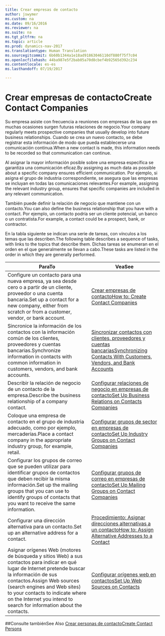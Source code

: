 ```yaml
---
title: Crear empresas de contacto
author: jswymer
ms.custom: na
ms.date: 09/16/2016
ms.reviewer: na
ms.suite: na
ms.tgt_pltfrm: na
ms.topic: article
ms.prod: dynamics-nav-2017
ms.translationtype: Human Translation
ms.sourcegitcommit: 6b60b1344a1e18ad91863046110df880f75f7c04
ms.openlocfilehash: 44ba987e5f2bab05a70d8cbef4b92565d392c234
ms.contentlocale: es-es
ms.lasthandoff: 07/19/2017

---
```

# <a name="create-contact-companies"></a><span data-ttu-id="28b51-102">Crear empresas de contacto</span><span class="sxs-lookup"><span data-stu-id="28b51-102">Create Contact Companies</span></span>
<span data-ttu-id="28b51-103">Su empresa asiste con frecuencia a reuniones con empresas de las que en muchas ocasiones surgen futuras relaciones de negocio.</span><span class="sxs-lookup"><span data-stu-id="28b51-103">Your company regularly meets prospective companies that usually develop into future business relationships.</span></span> <span data-ttu-id="28b51-104">Cuando se crea un nuevo contacto, se debe registrar esta información de modo que pueda establecerse una comunicación continua.</span><span class="sxs-lookup"><span data-stu-id="28b51-104">When a new contact is made, this information needs to be recorded so that communication can continue.</span></span>

<span data-ttu-id="28b51-105">Al asignar la mayor información posible sobre una empresa específica se garantiza una comunicación eficaz.</span><span class="sxs-lookup"><span data-stu-id="28b51-105">By assigning as much data as possible about a specific company ensures efficient communication.</span></span> <span data-ttu-id="28b51-106">Por ejemplo, si asigna el grupo de industria correspondiente, se asegura que las empresas se incluyan en todas las comunicaciones relevantes.</span><span class="sxs-lookup"><span data-stu-id="28b51-106">For example, assigning the relevant industry group, ensures that specific companies are included in any relevant communication.</span></span>

<span data-ttu-id="28b51-107">También puede definir la relación de negocio que mantiene con un contacto.</span><span class="sxs-lookup"><span data-stu-id="28b51-107">You can also define the business relationship that you have with a contact.</span></span> <span data-ttu-id="28b51-108">Por ejemplo, un contacto podría ser un cliente potencial, un banco o un contratista.</span><span class="sxs-lookup"><span data-stu-id="28b51-108">For example, a contact could be a prospect, bank, or contractor.</span></span>

<span data-ttu-id="28b51-109">En la tabla siguiente se indican una serie de tareas, con vínculos a los temas que las describen.</span><span class="sxs-lookup"><span data-stu-id="28b51-109">The following table describes a sequence of tasks, with links to the topics that describe them.</span></span> <span data-ttu-id="28b51-110">Dichas tareas se enumeran en el orden en el que generalmente se llevan a cabo.</span><span class="sxs-lookup"><span data-stu-id="28b51-110">These tasks are listed in the order in which they are generally performed.</span></span>

|<span data-ttu-id="28b51-111">Para</span><span class="sxs-lookup"><span data-stu-id="28b51-111">To</span></span> |<span data-ttu-id="28b51-112">Vea</span><span class="sxs-lookup"><span data-stu-id="28b51-112">See</span></span> |
|---|----|
|<span data-ttu-id="28b51-113">Configure un contacto para una nueva empresa, ya sea desde cero o a partir de un cliente, proveedor o una cuenta bancaria.</span><span class="sxs-lookup"><span data-stu-id="28b51-113">Set up a contact for a new company, either from scratch or from a customer, vendor, or bank account.</span></span>|[<span data-ttu-id="28b51-114">Crear empresas de contacto</span><span class="sxs-lookup"><span data-stu-id="28b51-114">How to: Create Contact Companies</span></span>](marketing-how-create-contact-companies.md)|
|<span data-ttu-id="28b51-115">Sincronice la información de los contactos con la información común de los clientes, proveedores y cuentas bancarias.</span><span class="sxs-lookup"><span data-stu-id="28b51-115">Synchronize information in contacts with common information in customers, vendors, and bank accounts.</span></span>|[<span data-ttu-id="28b51-116">Sincronizar contactos con clientes, proveedores y cuentas bancarias</span><span class="sxs-lookup"><span data-stu-id="28b51-116">Synchronizing Contacts With Customers, Vendors, and Bank Accounts</span></span>](marketing-synchronize-contacts-customers-vendors-bank-accounts.md)|
|<span data-ttu-id="28b51-117">Describir la relación de negocio de un contacto de la empresa.</span><span class="sxs-lookup"><span data-stu-id="28b51-117">Describe the business relationship of a company contact.</span></span>|[<span data-ttu-id="28b51-118">Configurar relaciones de negocio en empresas de contacto</span><span class="sxs-lookup"><span data-stu-id="28b51-118">Set Up Business Relations on Contacts Companies</span></span>](marketing-business-relations.md)|
|<span data-ttu-id="28b51-119">Coloque una empresa de contacto en el grupo de industria adecuado, como por ejemplo, mercaderías.</span><span class="sxs-lookup"><span data-stu-id="28b51-119">Place a contact company in the appropriate industry group, for example, retail.</span></span>|[<span data-ttu-id="28b51-120">Configurar grupos de sector en empresas de contacto</span><span class="sxs-lookup"><span data-stu-id="28b51-120">Set Up Industry Groups on Contact Companies</span></span>](marketing-industry-groups.md)|
|<span data-ttu-id="28b51-121">Configurar los grupos de correo que se pueden utilizar para identificar grupos de contactos que deben recibir la misma información.</span><span class="sxs-lookup"><span data-stu-id="28b51-121">Set up the mailing groups that you can use to identify groups of contacts that you want to receive the same information.</span></span>|[<span data-ttu-id="28b51-122">Configurar grupos de correo en empresas de contacto</span><span class="sxs-lookup"><span data-stu-id="28b51-122">Set Up Mailing Groups on Contact Companies</span></span>](marketing-mailing-groups.md)|
|<span data-ttu-id="28b51-123">Configurar una dirección alternativa para un contacto.</span><span class="sxs-lookup"><span data-stu-id="28b51-123">Set up an alternative address for a contact.</span></span>|[<span data-ttu-id="28b51-124">Procedimiento: Asignar direcciones alternativas a un contacto</span><span class="sxs-lookup"><span data-stu-id="28b51-124">How to: Assign Alternative Addresses to a Contact</span></span>](marketing-how-assign-alternative-address.md)|
|<span data-ttu-id="28b51-125">Asignar orígenes Web (motores de búsqueda y sitios Web) a sus contactos para indicar en qué lugar de Internet pretende buscar la información de sus contactos.</span><span class="sxs-lookup"><span data-stu-id="28b51-125">Assign Web sources (search engines and Web sites) to your contacts to indicate where on the Internet you intend to search for information about the contacts.</span></span>|[<span data-ttu-id="28b51-126">Configurar orígenes web en contactos</span><span class="sxs-lookup"><span data-stu-id="28b51-126">Set Up Web Sources on Contacts</span></span>](marketing-web-sources.md)|

##<a name="see-also"></a><span data-ttu-id="28b51-127">Consulte también</span><span class="sxs-lookup"><span data-stu-id="28b51-127">See Also</span></span>
[<span data-ttu-id="28b51-128">Crear personas de contacto</span><span class="sxs-lookup"><span data-stu-id="28b51-128">Create Contact Persons</span></span>](marketing-create-contact-persons.md)

